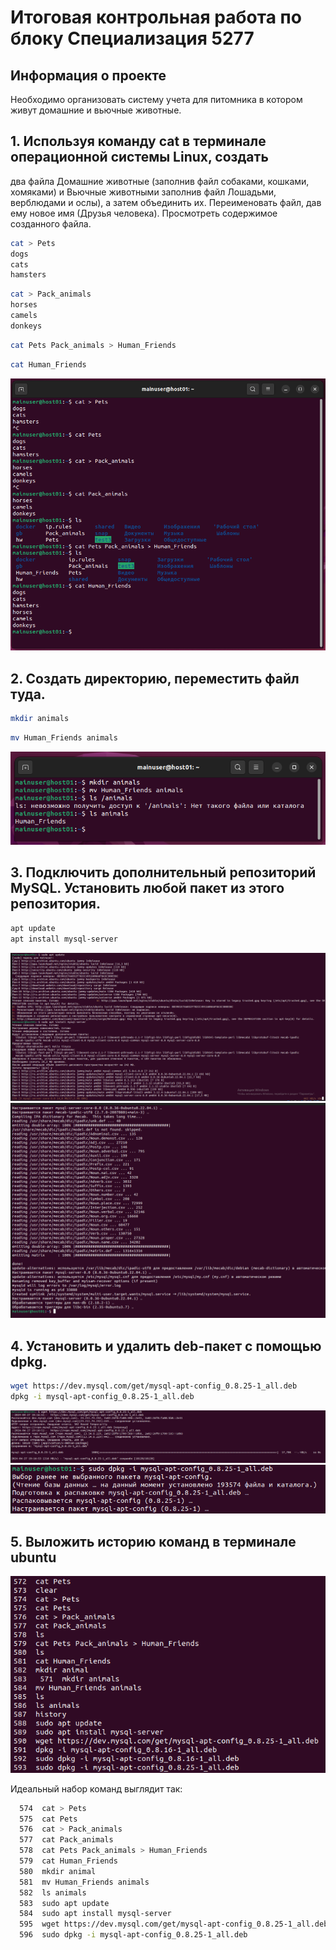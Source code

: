 # Итоговая контрольная работа по блоку Специализация 5277

## Информация о проекте
Необходимо организовать систему учета для питомника в котором живут
домашние и вьючные животные.


## 1. Используя команду cat в терминале операционной системы Linux, создать
два файла Домашние животные (заполнив файл собаками, кошками,
хомяками) и Вьючные животными заполнив файл Лошадьми, верблюдами и
ослы), а затем объединить их. Переименовать файл, дав ему новое имя (Друзья человека). 
Просмотреть содержимое созданного файла. 

```sh
cat > Pets
dogs
cats
hamsters
```
```sh
cat > Pack_animals
horses
camels
donkeys
```
```sh
cat Pets Pack_animals > Human_Friends
```
```sh
cat Human_Friends
```
![commands](images/linux1.PNG)

## 2. Создать директорию, переместить файл туда. 

```sh
mkdir animals
```
```sh
mv Human_Friends animals
```
![commands](images/linux2.PNG)

## 3. Подключить дополнительный репозиторий MySQL. Установить любой пакет из этого репозитория.

```sh
apt update
apt install mysql-server
```
![install mysql](images/linux3.PNG)
![install mysql](images/linux3_1.PNG)

## 4. Установить и удалить deb-пакет с помощью dpkg.

```sh
wget https://dev.mysql.com/get/mysql-apt-config_0.8.25-1_all.deb
dpkg -i mysql-apt-config_0.8.25-1_all.deb
```

![download debpacket](images/linux3_3.PNG)
![install debpacket](images/linux3_2.PNG)

## 5. Выложить историю команд в терминале ubuntu

![command history](images/linux_history.PNG)

Идеальный набор команд выглядит так:
```sh
  574  cat > Pets
  575  cat Pets
  576  cat > Pack_animals
  577  cat Pack_animals
  578  cat Pets Pack_animals > Human_Friends
  579  cat Human_Friends
  580  mkdir animal
  581  mv Human_Friends animals
  582  ls animals
  583  sudo apt update
  584  sudo apt install mysql-server
  595  wget https://dev.mysql.com/get/mysql-apt-config_0.8.25-1_all.deb
  596  sudo dpkg -i mysql-apt-config_0.8.25-1_all.deb
```
